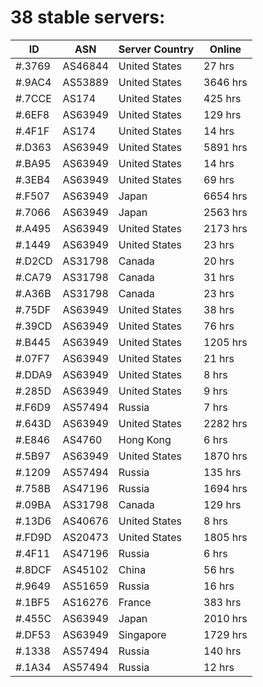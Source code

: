 # 38 stable servers:

| ID | ASN | Server Country | Online |
| ------ | ------ | ------ | ------ |
| #.3769 | AS46844 | United States | 27 hrs |
| #.9AC4 | AS53889 | United States | 3646 hrs |
| #.7CCE | AS174 | United States | 425 hrs |
| #.6EF8 | AS63949 | United States | 129 hrs |
| #.4F1F | AS174 | United States | 14 hrs |
| #.D363 | AS63949 | United States | 5891 hrs |
| #.BA95 | AS63949 | United States | 14 hrs |
| #.3EB4 | AS63949 | United States | 69 hrs |
| #.F507 | AS63949 | Japan | 6654 hrs |
| #.7066 | AS63949 | Japan | 2563 hrs |
| #.A495 | AS63949 | United States | 2173 hrs |
| #.1449 | AS63949 | United States | 23 hrs |
| #.D2CD | AS31798 | Canada | 20 hrs |
| #.CA79 | AS31798 | Canada | 31 hrs |
| #.A36B | AS31798 | Canada | 23 hrs |
| #.75DF | AS63949 | United States | 38 hrs |
| #.39CD | AS63949 | United States | 76 hrs |
| #.B445 | AS63949 | United States | 1205 hrs |
| #.07F7 | AS63949 | United States | 21 hrs |
| #.DDA9 | AS63949 | United States | 8 hrs |
| #.285D | AS63949 | United States | 9 hrs |
| #.F6D9 | AS57494 | Russia | 7 hrs |
| #.643D | AS63949 | United States | 2282 hrs |
| #.E846 | AS4760 | Hong Kong | 6 hrs |
| #.5B97 | AS63949 | United States | 1870 hrs |
| #.1209 | AS57494 | Russia | 135 hrs |
| #.758B | AS47196 | Russia | 1694 hrs |
| #.09BA | AS31798 | Canada | 129 hrs |
| #.13D6 | AS40676 | United States | 8 hrs |
| #.FD9D | AS20473 | United States | 1805 hrs |
| #.4F11 | AS47196 | Russia | 6 hrs |
| #.8DCF | AS45102 | China | 56 hrs |
| #.9649 | AS51659 | Russia | 16 hrs |
| #.1BF5 | AS16276 | France | 383 hrs |
| #.455C | AS63949 | Japan | 2010 hrs |
| #.DF53 | AS63949 | Singapore | 1729 hrs |
| #.1338 | AS57494 | Russia | 140 hrs |
| #.1A34 | AS57494 | Russia | 12 hrs |

